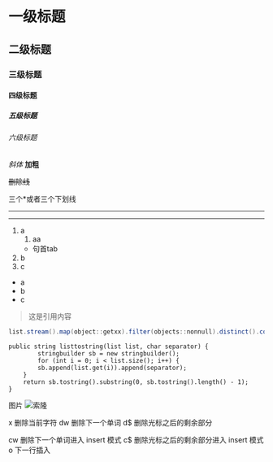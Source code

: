 # 一级标题
## 二级标题
### 三级标题
#### 四级标题
##### 五级标题
###### 六级标题

*斜体*
**加粗**

~~删除线~~

三个*或者三个下划线
***
___


1. a
	1.  aa
	- 句首tab
2. b
3. c


* a
* b
* c


>	这是引用内容


```java
list.stream().map(object::getxx).filter(objects::nonnull).distinct().collect(collectors.tolist());
```

	public string listtostring(list list, char separator) {
	        stringbuilder sb = new stringbuilder();
	        for (int i = 0; i < list.size(); i++) {
            sb.append(list.get(i)).append(separator);
        }
        return sb.tostring().substring(0, sb.tostring().length() - 1);
    }

图片
![索隆](https://images7.alphacoders.com/399/399228.jpg)

x  删除当前字符
dw 删除下一个单词
d$ 删除光标之后的剩余部分

cw 删除下一个单词进入 insert 模式
c$ 删除光标之后的剩余部分进入 insert 模式
o 下一行插入




